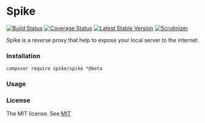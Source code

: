 # Spike

[![Build Status](https://img.shields.io/travis/spike/spike/master.svg?style=flat-square)](https://travis-ci.org/spike/spike)
[![Coverage Status](https://img.shields.io/codecov/c/github/spike/spike.svg?style=flat-square)](https://codecov.io/github/spike/spike)
[![Latest Stable Version](https://img.shields.io/packagist/v/spike/spike.svg?style=flat-square&label=stable)](https://packagist.org/packages/spike/spike)
[![Scrutinizer](https://img.shields.io/scrutinizer/g/spike/spike.svg?style=flat-square)](https://scrutinizer-ci.com/g/spike/spike/?branch=master)

Spike is a reverse proxy that help to expose your local server to the internet.

### Installation

```
composer require spike/spike *@beta
```

### Usage

 
### License
 
The MIT license. See [MIT](https://opensource.org/licenses/MIT)
